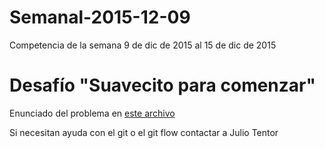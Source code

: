 # Semanal-2015-12-09
Competencia de la semana 9 de dic de 2015 al 15 de dic de 2015

# Desafío "Suavecito para comenzar" 

Enunciado del problema en [este archivo](https://github.com/TAP-Jujuy/Semanal-2015-12-09/blob/feature/v0.0.0/Enunciado.pdf)

Si necesitan ayuda con el git o el git flow contactar a Julio Tentor

